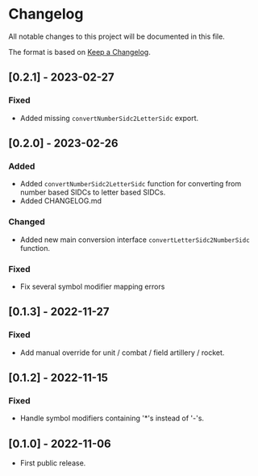 # Changelog

All notable changes to this project will be documented in this file.

The format is based on [Keep a Changelog](https://keepachangelog.com/en/1.0.0/).

## [0.2.1] - 2023-02-27

### Fixed

- Added missing `convertNumberSidc2LetterSidc` export.

## [0.2.0] - 2023-02-26

### Added

- Added `convertNumberSidc2LetterSidc` function for converting from number based SIDCs to letter based SIDCs.
- Added CHANGELOG.md

### Changed

- Added new main conversion interface `convertLetterSidc2NumberSidc` function.

### Fixed

- Fix several symbol modifier mapping errors

## [0.1.3] - 2022-11-27

### Fixed

- Add manual override for unit / combat / field artillery / rocket.

## [0.1.2] - 2022-11-15

### Fixed

- Handle symbol modifiers containing '\*'s instead of '-'s.

## [0.1.0] - 2022-11-06

- First public release.
